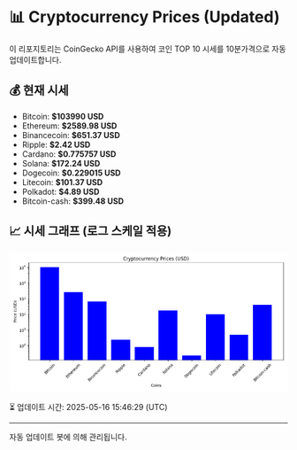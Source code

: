 
# 📊 Cryptocurrency Prices (Updated)

이 리포지토리는 CoinGecko API를 사용하여 코인 TOP 10 시세를 10분가격으로 자동 업데이트합니다.

## 💰 현재 시세
- Bitcoin: **$103990 USD**
- Ethereum: **$2589.98 USD**
- Binancecoin: **$651.37 USD**
- Ripple: **$2.42 USD**
- Cardano: **$0.775757 USD**
- Solana: **$172.24 USD**
- Dogecoin: **$0.229015 USD**
- Litecoin: **$101.37 USD**
- Polkadot: **$4.89 USD**
- Bitcoin-cash: **$399.48 USD**

## 📈 시세 그래프 (로그 스케일 적용)
![Crypto Prices](crypto_prices.png)

⏳ 업데이트 시간: 2025-05-16 15:46:29 (UTC)

---
자동 업데이트 봇에 의해 관리됩니다.

